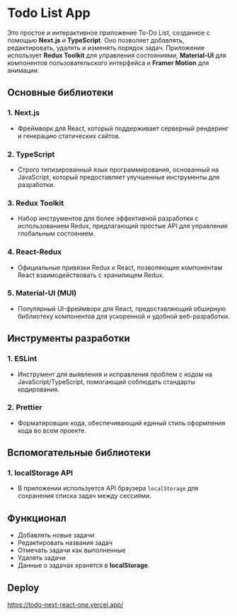 # Todo List App

Это простое и интерактивное приложение To-Do List, созданное с помощью **Next.js** и **TypeScript**. Оно позволяет добавлять, редактировать, удалять и изменять порядок задач. Приложение использует **Redux Toolkit** для управления состояниями, **Material-UI** для компонентов пользовательского интерфейса и **Framer Motion** для анимации.

## Основные библиотеки

### 1. **Next.js**
   - Фреймворк для React, который поддерживает серверный рендеринг и генерацию статических сайтов.

### 2. **TypeScript**
   - Строго типизированный язык программирования, основанный на JavaScript, который предоставляет улучшенные инструменты для разработки.

### 3. **Redux Toolkit**
   - Набор инструментов для более эффективной разработки с использованием Redux, предлагающий простые API для управления глобальным состоянием.

### 4. **React-Redux**
   - Официальные привязки Redux к React, позволяющие компонентам React взаимодействовать с хранилищем Redux.

### 5. **Material-UI (MUI)**
   - Популярный UI-фреймворк для React, предоставляющий обширную библиотеку компонентов для ускоренной и удобной веб-разработки.

## Инструменты разработки

### 1. **ESLint**
   - Инструмент для выявления и исправления проблем с кодом на JavaScript/TypeScript, помогающий соблюдать стандарты кодирования.

### 2. **Prettier**
   - Форматировщик кода, обеспечивающий единый стиль оформления кода во всем проекте.

## Вспомогательные библиотеки

### 1. **localStorage API**
   - В приложении используется API браузера `localStorage` для сохранения списка задач между сессиями.


## Функционал

- Добавлять новые задачи 
- Редактировать названия задач 
- Отмечать задачи как выполненные 
- Удалять задачи 
- Данные о задачах хранятся в **localStorage**.

## Deploy

https://todo-next-react-one.vercel.app/
